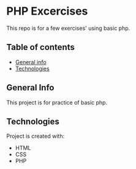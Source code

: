 # PHP Excercises
This repo is for a few exercises' using basic php.

## Table of contents
* [General info](#general-info)
* [Technologies](#technologies)

## General Info
This project is for practice of basic php. 

## Technologies
Project is created with:
* HTML
* CSS
* PHP